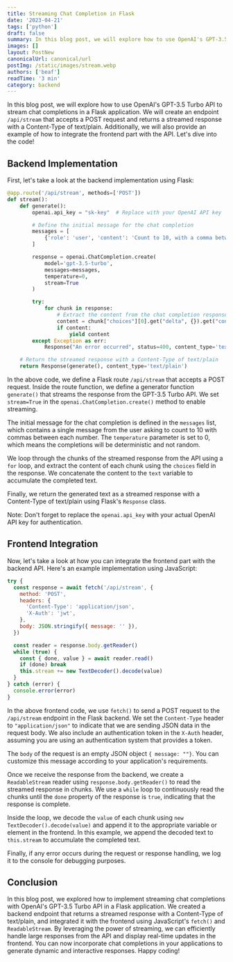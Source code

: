 ```yaml
---
title: Streaming Chat Completion in Flask
date: '2023-04-21'
tags: ['python']
draft: false
summary: In this blog post, we will explore how to use OpenAI's GPT-3.5 Turbo API to stream chat completions in a Flask application.
images: []
layout: PostNew
canonicalUrl: canonical/url
postImg: /static/images/stream.webp
authors: ['beaf']
readTime: '3 min'
category: backend
---
```


In this blog post, we will explore how to use OpenAI's GPT-3.5 Turbo API to stream chat completions in a Flask application. We will create an endpoint `/api/stream` that accepts a POST request and returns a streamed response with a Content-Type of text/plain. Additionally, we will also provide an example of how to integrate the frontend part with the API. Let's dive into the code!

## Backend Implementation

First, let's take a look at the backend implementation using Flask:

```python
@app.route('/api/stream', methods=['POST'])
def stream():
    def generate():
        openai.api_key = "sk-key"  # Replace with your OpenAI API key

        # Define the initial message for the chat completion
        messages = [
            {'role': 'user', 'content': 'Count to 10, with a comma between each number and no newlines. E.g., 1, 2, 3, ...'}
        ]

        response = openai.ChatCompletion.create(
            model='gpt-3.5-turbo',
            messages=messages,
            temperature=0,
            stream=True
        )

        try:
            for chunk in response:
                # Extract the content from the chat completion response
                content = chunk["choices"][0].get("delta", {}).get("content", "")
                if content:
                    yield content
        except Exception as err:
            Response("An error occurred", status=400, content_type='text/plain')

    # Return the streamed response with a Content-Type of text/plain
    return Response(generate(), content_type='text/plain')

```

In the above code, we define a Flask route `/api/stream` that accepts a POST request. Inside the route function, we define a generator function `generate()` that streams the response from the GPT-3.5 Turbo API. We set `stream=True` in the `openai.ChatCompletion.create()` method to enable streaming.

The initial message for the chat completion is defined in the `messages` list, which contains a single message from the user asking to count to 10 with commas between each number. The `temperature` parameter is set to 0, which means the completions will be deterministic and not random.

We loop through the chunks of the streamed response from the API using a `for` loop, and extract the content of each chunk using the `choices` field in the response. We concatenate the content to the `text` variable to accumulate the completed text.

Finally, we return the generated text as a streamed response with a Content-Type of text/plain using Flask's `Response` class.

Note: Don't forget to replace the `openai.api_key` with your actual OpenAI API key for authentication.

## Frontend Integration

Now, let's take a look at how you can integrate the frontend part with the backend API. Here's an example implementation using JavaScript:

```js
try {
  const response = await fetch('/api/stream', {
    method: 'POST',
    headers: {
      'Content-Type': 'application/json',
      'X-Auth': 'jwt',
    },
    body: JSON.stringify({ message: '' }),
  })

  const reader = response.body.getReader()
  while (true) {
    const { done, value } = await reader.read()
    if (done) break
    this.stream += new TextDecoder().decode(value)
  }
} catch (error) {
  console.error(error)
}
```

In the above frontend code, we use `fetch()` to send a POST request to the `/api/stream` endpoint in the Flask backend. We set the `Content-Type` header to `"application/json"` to indicate that we are sending JSON data in the request body. We also include an authentication token in the `X-Auth` header, assuming you are using an authentication system that provides a token.

The `body` of the request is an empty JSON object `{ message: ""}`. You can customize this message according to your application's requirements.

Once we receive the response from the backend, we create a `ReadableStream` reader using `response.body.getReader()` to read the streamed response in chunks. We use a `while` loop to continuously read the chunks until the `done` property of the response is `true`, indicating that the response is complete.

Inside the loop, we decode the `value` of each chunk using `new TextDecoder().decode(value)` and append it to the appropriate variable or element in the frontend. In this example, we append the decoded text to `this.stream` to accumulate the completed text.

Finally, if any error occurs during the request or response handling, we log it to the console for debugging purposes.

## Conclusion

In this blog post, we explored how to implement streaming chat completions with OpenAI's GPT-3.5 Turbo API in a Flask application. We created a backend endpoint that returns a streamed response with a Content-Type of text/plain, and integrated it with the frontend using JavaScript's `fetch()` and `ReadableStream`. By leveraging the power of streaming, we can efficiently handle large responses from the API and display real-time updates in the frontend. You can now incorporate chat completions in your applications to generate dynamic and interactive responses. Happy coding!
